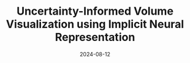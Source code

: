 ---
title: "Uncertainty-Informed Volume Visualization using Implicit Neural Representation"
collection: publications
permalink: /publication/2024-uncertvolren
date: 2024-08-12
venue: 'IEEE Workshop on Uncertainty Visualization in conjunction with IEEE VIS 2024, Florida, USA'
paperurl: 'https://arxiv.org/abs/2408.06018'
citation: 'S. Saklani, C. Goel, S. Bansal, Z. Wang, S. Dutta, T. M. Athawale, D. Pugmire, and C. R. Johnson. ``Uncertainty-informed volume visualization using implicit neural representation``. In <i>Proceedings of the IEEE Workshop on Uncertainty Visualization: Applications, Techniques, Software, and Decision Frameworks</i>, 2024. doi: 10.48550/arXiv.2408.06018'
---